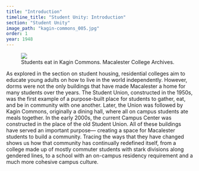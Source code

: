 ```yaml
---
title: "Introduction"
timeline_title: "Student Unity: Introduction"
section: "Student Unity"
image_path: "kagin-commons_005.jpg"
order: 1
year: 1948
---
```


<figure>
   <img src="/mac-history/images/kagin-commons_005.jpg">
   <figcaption>
     Students eat in Kagin Commons. Macalester College Archives.
   </figcaption>
</figure>

As explored in the section on student housing, residential colleges aim to educate young adults on how to live in the world independently. However, dorms were not the only buildings that have made Macalester a home for many students over the years. The Student Union, constructed in the 1950s, was the first example of a purpose-built place for students to gather, eat, and be in community with one another. Later, the Union was followed by Kagin Commons, originally a dining hall, where all on campus students ate meals together. In the early 2000s, the current Campus Center was constructed in the place of the old Student Union. All of these buildings have served an important purpose— creating a space for Macalester students to build a community. Tracing the ways that they have changed shows us how that community has continually redefined itself, from a college made up of mostly commuter students with stark divisions along gendered lines, to a school with an on-campus residency requirement and a much more cohesive campus culture. 
